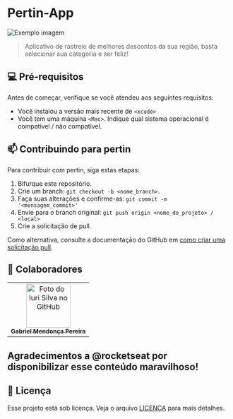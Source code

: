# Pertin-App

<img src="imagem.png" alt="Exemplo imagem">

> Aplicativo de rastreio de melhores descontos da sua região, basta selecionar sua categoria e ser feliz!

## 💻 Pré-requisitos

Antes de começar, verifique se você atendeu aos seguintes requisitos:

- Você instalou a versão mais recente de `<xcode>`
- Você tem uma máquina `<Mac>`. Indique qual sistema operacional é compatível / não compatível.

## 📫 Contribuindo para pertin

Para contribuir com pertin, siga estas etapas:

1. Bifurque este repositório.
2. Crie um branch: `git checkout -b <nome_branch>`.
3. Faça suas alterações e confirme-as: `git commit -m '<mensagem_commit>'`
4. Envie para o branch original: `git push origin <nome_do_projeto> / <local>`
5. Crie a solicitação de pull.

Como alternativa, consulte a documentação do GitHub em [como criar uma solicitação pull](https://help.github.com/en/github/collaborating-with-issues-and-pull-requests/creating-a-pull-request).

## 🤝 Colaboradores

<table>
  <tr>
    <td align="center">
      <a href="#" title="defina o título do link">
        <img src="https://avatars.githubusercontent.com/u/49095200?v=4" width="100px;" alt="Foto do Iuri Silva no GitHub"/><br>
        <sub>
          <b>Gabriel Mendonça Pereira</b>
        </sub>
      </a>
    </td>
  </tr>
</table>

## Agradecimentos a @rocketseat por disponibilizar esse conteúdo maravilhoso!


## 📝 Licença

Esse projeto está sob licença. Veja o arquivo [LICENÇA](LICENSE.md) para mais detalhes.
